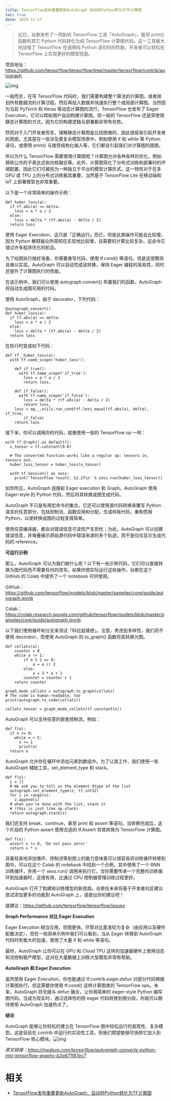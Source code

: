 ```yaml
---
title: TensorFlow发布重要更新AutoGraph 自动将Python转化为TF计算图
toc: true
date: 2019-11-17
---
```

>
> 近日，谷歌发布了一项新的 TensorFlow 工具「AutoGraph」，能将 print() 函数和其它 Python 代码转化为纯 TensorFlow 计算图代码。这一工具极大地加强了 TensorFlow 在调用纯 Python 语句时的性能，开发者可以轻松在 TensorFlow 上实现更好的模型性能。



项目地址：https://github.com/tensorflow/tensorflow/tree/master/tensorflow/contrib/autograph



![img](https://mmbiz.qpic.cn/mmbiz_png/KmXPKA19gW8usqXUNkEaPUvs8oUXdAWzjwmBlhjxX2iaXv0oPQWQFfDic9hSNcmkbGicCLyR4WkhCjiaknpVILdWpg/640?wx_fmt=png&tp=webp&wxfrom=5&wx_lazy=1&wx_co=1)



一般而言，在写 TensorFlow 代码时，我们需要构建整个算法的计算图，或者规划所有数据流的计算过程，然后再投入数据并快速执行整个或局部计算图。当然因为当前 PyTorch 和 Keras 等动态计算图的流行，TensorFlow 也发布了 Eager Execution，它可以帮助用户自动构建计算图。但一般的 TensorFlow 还是常使用静态计算图的方式，因为它的构建逻辑与部署都非常有优势。



然而对于入门开发者而言，理解静态计算图是比较困难的，因此很容易引起开发者的困惑。尤其是在一些涉及更复杂模型场景中，例如使用 if 和 while 等 Python 语句，或使用 print() 与接受结构化输入等，它们都会引起我们对计算图的困惑。



所以为什么 TensorFlow 需要使用计算图呢？计算图允许各种各样的优化，例如移除公共的子表达式和内核融合等。此外，计算图简化了分布式训练和部署时的环境配置，因此它们可被视为一种独立于平台的模型计算形式。这一特性对于在多 GPU 或 TPU 上的分布式训练极其重要，当然基于 TensorFlow Lite 在移动端和 IoT 上部署模型也非常重要。



以下是一个非常简单的操作示例：



```
def huber_loss(a):
  if tf.abs(a) <= delta:
    loss = a * a / 2
  else:
    loss = delta * (tf.abs(a) - delta / 2)
  return loss
```



使用 Eager Execution，这只是「正确运行」而已，但是此类操作可能会比较慢，因为 Python 解释器众所周知在实现地比较慢，且需要的计算比较复杂，这会令它错过许多程序优化的机会。



为了给图执行做好准备，你需要重写代码，使用 tf.cond() 等语句，但是这很繁琐且难以实现。AutoGraph 可以自动完成该转换，保持 Eager 编程的简易性，同时还提升了计算图执行的性能。



在该示例中，我们可以使用 autograph.convert() 布置我们的函数，AutoGraph 将自动生成图可用的代码。



使用 AutoGraph，由于 decorator，下列代码：



```
@autograph.convert()
def huber_loss(a):
  if tf.abs(a) <= delta:
    loss = a * a / 2
  else:
    loss = delta * (tf.abs(a) - delta / 2)
  return loss
```



在执行时变成如下代码：



```
def tf__huber_loss(a):
  with tf.name_scope('huber_loss'):

    def if_true():
      with tf.name_scope('if_true'):
        loss = a * a / 2
        return loss,

    def if_false():
      with tf.name_scope('if_false'):
        loss = delta * (tf.abs(a) - delta / 2)
        return loss,
    loss = ag__.utils.run_cond(tf.less_equal(tf.abs(a), delta), if_true,
        if_false)
    return loss
```

接下来，你可以调用你的代码，就像使用一般的 TensorFlow op 一样：

```
with tf.Graph().as_default():
  x_tensor = tf.constant(9.0)

  # The converted function works like a regular op: tensors in, tensors out.
  huber_loss_tensor = huber_loss(x_tensor)

  with tf.Session() as sess:
    print('TensorFlow result: %2.2f\n' % sess.run(huber_loss_tensor))
```

如你所见，AutoGraph 连接起 Eager execution 和 Graph。AutoGraph 使用 Eager-style 的 Python 代码，然后将其转换成图生成代码。

AutoGraph 不只是有用宏命令的集合，它还可以使用源代码转换来覆写 Python 语言的任意部分，包括控制流、函数应用和分配，生成样板代码，重构惯用 Python，以使转换成图的过程变得简单。



使用任意编译器，都会对错误信息可读性产生担忧；为此，AutoGraph 可以创建错误信息，并堆叠揭示原始源代码中错误来源的多个轨迹，而不是仅仅显示生成代码的 reference。



**可运行示例**



那么，AutoGraph 可以为我们做什么呢？以下有一些示例代码，它们可以直接转换为图代码而不需要任何的改写。如果你想实际运行这些操作，谷歌在这个 GitHub 的 Colab 中提供了一个 notebook 可供使用。



GitHub：https://github.com/tensorflow/models/blob/master/samples/core/guide/autograph.ipynb

Colab：https://colab.research.google.com/github/tensorflow/models/blob/master/samples/core/guide/autograph.ipynb



以下我们使用循环和分支来测试「科拉兹猜想」。注意，考虑到多样性，我们将不使用 decorator，而使用 AutoGraph 的.to_graph() 函数将其转换为图。



```
def collatz(a):
    counter = 0
    while a != 1:
        if a % 2 == 0:
            a = a // 2
        else:
            a = 3 * a + 1
        counter = counter + 1
    return counter

graph_mode_collatz = autograph.to_graph(collatz)
# The code is human-readable, too
print(autograph.to_code(collatz))

collatz_tensor = graph_mode_collatz(tf.constant(n))
```

AutoGraph 可以支持任意的嵌套控制流，例如：

```
def f(n):
  if n >= 0:
    while n < 5:
      n += 1
      print(n)
  return n
```

AutoGraph 允许你在循环中添加元素到数组中。为了让其工作，我们使用一些 AutoGraph 辅助工具，set_element_type 和 stack。

```
def f(n):
  z = []
  # We ask you to tell us the element dtype of the list
  autograph.set_element_type(z, tf.int32)
  for i in range(n):
    z.append(i)
  # when you're done with the list, stack it
  # (this is just like np.stack)
  return autograph.stack(z)
```

我们还支持 break、continue，甚至 print 和 assert 等语句。当转换完成后，这个片段的 Python assert 使用合适的 tf.Assert 将其转换为 TensorFlow 计算图。

```
def f(x):
  assert x != 0, 'Do not pass zero!'
  return x * x
```

具备轻易地添加循环、控制流等到图上的能力意味着可以很容易将训练循环转移到图中。可以在这个 Colab 的 notebook 中找到一个示例，其中使用了一个 RNN 训练循环，并用一个 sess.run() 调用来执行它。当你需要传递一个完整的训练循环到加速器时，这很有用，比通过 CPU 控制器管理训练过程更好。

AutoGraph 打开了构建和训练模型的新思路。谷歌在未来将基于开发者社区建议尝试添加更多的功能到 AutoGraph 上，请提出你的建议吧！



提建议：https://github.com/tensorflow/tensorflow/issues



**Graph Performance 对比 Eager Execution**



Eager Execution 相当合用，但图更快。尽管对比基准较为复杂（由应用以及硬件配置决定），但在一些简单示例中我们可以看到，当从 Eager 转换到 AutoGraph 代码时有极大的加速，使用了大量 if 和 while 等语句。



最终，AutoGraph 让你可以在 GPU 和 Cloud TPU 这样的加速器硬件上使用动态和流控制极严模型，这对在大量数据上训练大型模型非常有帮助。



**AutoGraph 和 Eager Execution**



虽然使用 Eager Execution，你也能通过 tf.contrib.eager.defun 对部分代码根据计算图执行。但这需要你使用 tf.cond() 这样计算图类的 TensorFlow ops。未来，AutoGraph 将无缝与 defun 融合，让你用简单的 eager-style Python 编写图代码。当成为现实时，通过选择性的把 eager 代码转换到图分段，你就可以期待使用 AutoGraph 加速热点了。



**结论**



AutoGraph 能够让你轻松的建立在 TensorFlow 图中轻松运行的直观性、复杂模型。这是目前在 contrib 中运行的实验性工具，但我们期望能够尽快把它加入到 TensorFlow 核心模块。![img](https://mmbiz.qpic.cn/mmbiz_png/KmXPKA19gW8Zfpicd40EribGuaFicDBCRH6IOu1Rnc4T3W3J1wE0j6kQ6GorRSgicib0fmNrj3yzlokup2jia9Z0YVeA/640?wx_fmt=png&tp=webp&wxfrom=5&wx_lazy=1&wx_co=1)



*原文链接：https://medium.com/tensorflow/autograph-converts-python-into-tensorflow-graphs-b2a871f87ec7*


# 相关

- [TensorFlow发布重要更新AutoGraph，自动将Python转化为TF计算图](https://mp.weixin.qq.com/s?__biz=MzA3MzI4MjgzMw==&mid=2650745511&idx=1&sn=406e4473f57b60aadcdb234883d286c0&chksm=871aeed9b06d67cf036b6441b50c24c74d66888d40d05967ad8e5e11298934f1bb3e326043e3&mpshare=1&scene=1&srcid=0719vUVug433JGQxgPfd2VlY#rd)
